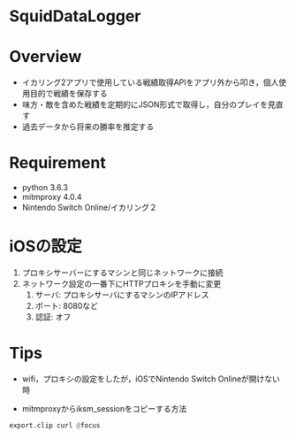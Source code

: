 # SquidDataLogger
# Overview
+ イカリング2アプリで使用している戦績取得APIをアプリ外から叩き，個人使用目的で戦績を保存する
+ 味方・敵を含めた戦績を定期的にJSON形式で取得し，自分のプレイを見直す
+ 過去データから将来の勝率を推定する
# Requirement
+ python 3.6.3
+ mitmproxy 4.0.4
+ Nintendo Switch Online/イカリング２

# iOSの設定
1. プロキシサーバーにするマシンと同じネットワークに接続
2. ネットワーク設定の一番下にHTTPプロキシを手動に変更
    1. サーバ: プロキシサーバにするマシンのIPアドレス
    2. ポート: 8080など
    3. 認証: オフ

# Tips
+ wifi，プロキシの設定をしたが，iOSでNintendo Switch Onlineが開けない時

+ mitmproxyからiksm_sessionをコピーする方法
```python
export.clip curl @focus
```